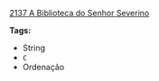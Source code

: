 [2137 A Biblioteca do Senhor Severino](https://www.urionlinejudge.com.br/judge/pt/problems/view/2137)

**Tags:**
- String
- `C`
- Ordenação